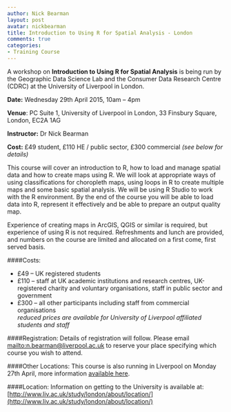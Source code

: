 ```yaml
---
author: Nick Bearman
layout: post
avatar: nickbearman
title: Introduction to Using R for Spatial Analysis - London
comments: true
categories:
- Training Course
---
```


A workshop on **Introduction to Using R for Spatial Analysis** is being run by the Geographic Data Science Lab and the Consumer Data Research Centre (CDRC) at the University of Liverpool in London.

**Date:** Wednesday 29th April 2015, 10am – 4pm

**Venue**: PC Suite 1, University of Liverpool in London, 33 Finsbury Square, London, EC2A 1AG

**Instructor:** Dr Nick Bearman

**Cost:** £49 student, £110 HE / public sector, £300 commercial *(see below for details)*

This course will cover an introduction to R, how to load and manage spatial data and how to create maps using R. We will look at appropriate ways of using classifications for choropleth maps, using loops in R to create multiple maps and some basic spatial analysis. We will be using R Studio to work with the R environment. By the end of the course you will be able to load data into R, represent it effectively and be able to prepare an output quality map. 

Experience of creating maps in ArcGIS, QGIS or similar is required, but experience of using R is not required. Refreshments and lunch are provided, and numbers on the course are limited and allocated on a first come, first served basis.

####Costs:
- £49 – UK registered students
- £110 – staff at UK academic institutions and research centres, UK-registered charity and voluntary organisations, staff in public sector and government
- £300 – all other participants including staff from commercial organisations  
*reduced prices are available for University of Liverpool affiliated students and staff*

####Registration:
Details of registration will follow. Please email <mailto:n.bearman@liverpool.ac.uk> to reserve your place specifying which course you wish to attend.

####Other Locations:
This course is also running in Liverpool on Monday 27th April, more information [available here](http://geographicdatascience.com/training%20course/2015/03/19/R-Spatial-Analysis-Liverpool/). 

####Location:
Information on getting to the University is available at: [http://www.liv.ac.uk/study/london/about/location/](http://www.liv.ac.uk/study/london/about/location/)

